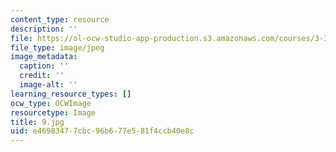 ```yaml
---
content_type: resource
description: ''
file: https://ol-ocw-studio-app-production.s3.amazonaws.com/courses/3-320-atomistic-computer-modeling-of-materials-sma-5107-spring-2005/e46983477cbc96b677e581f4ccb40e8c_9.jpg
file_type: image/jpeg
image_metadata:
  caption: ''
  credit: ''
  image-alt: ''
learning_resource_types: []
ocw_type: OCWImage
resourcetype: Image
title: 9.jpg
uid: e4698347-7cbc-96b6-77e5-81f4ccb40e8c
---
```

